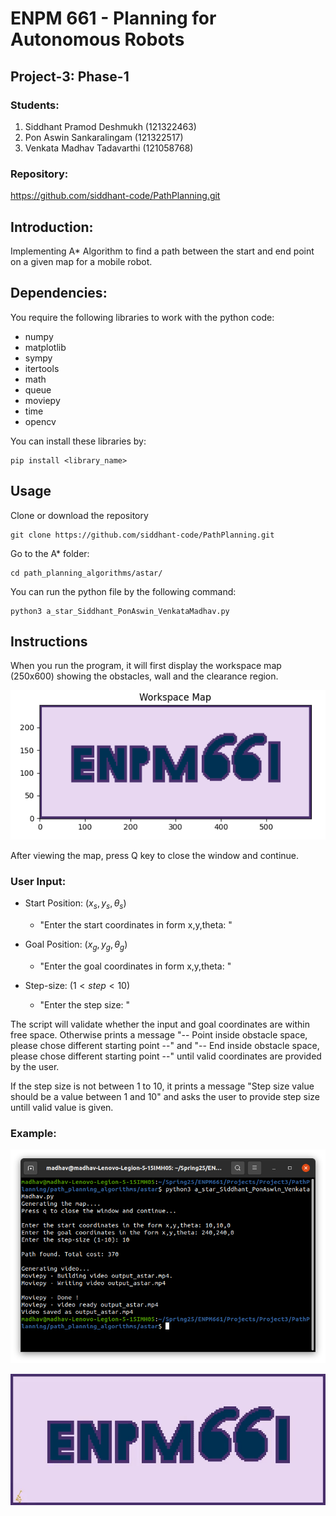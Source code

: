 # ENPM 661 - Planning for Autonomous Robots
## Project-3: Phase-1

### Students:

1) Siddhant Pramod Deshmukh (121322463)
2) Pon Aswin Sankaralingam (121322517)
3) Venkata Madhav Tadavarthi (121058768)

### Repository:
https://github.com/siddhant-code/PathPlanning.git

## Introduction:

Implementing A* Algorithm to find a path between the start and end point on a given map for a mobile
robot.

## Dependencies:

You require the following libraries to work with the python code:

- numpy
- matplotlib
- sympy
- itertools
- math
- queue
- moviepy
- time
- opencv

You can install these libraries by:

```
pip install <library_name>
```

## Usage

Clone or download the repository

```
git clone https://github.com/siddhant-code/PathPlanning.git
```

Go to the A* folder:

```
cd path_planning_algorithms/astar/
```

You can run the python file by the following command:

```
python3 a_star_Siddhant_PonAswin_VenkataMadhav.py
```

## Instructions

When you run the program, it will first display the workspace map (250x600) showing the obstacles, wall and the clearance region.

![map](./assets/map.png)

After viewing the map, press Q key to close the window and continue.

### User Input:

- Start Position: ($x_s,y_s,\theta_s$) 
    - "Enter the start coordinates in form x,y,theta: "

- Goal Position: ($x_g,y_g,\theta_g$) 
    - "Enter the goal coordinates in form x,y,theta: "

- Step-size: ($1 < step < 10$)
    - "Enter the step size: "

The script will validate whether the input and goal coordinates are within free space. Otherwise prints a message "-- Point inside obstacle space, please chose different starting point --" and "-- End inside obstacle space, please chose different starting point --" until valid coordinates are provided by the user. 

If the step size is not between 1 to 10, it prints a message "Step size value should be a value between 1 and 10" and asks the user to provide step size untill valid value is given.

### Example:

![output](./assets/output.png)

![output](./assets/output.gif)


